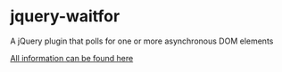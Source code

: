 # jquery-waitfor
A jQuery plugin that polls for one or more asynchronous DOM elements


[All information can be found here](http://kevinchisholm.github.io/jquery-waitfor/)
